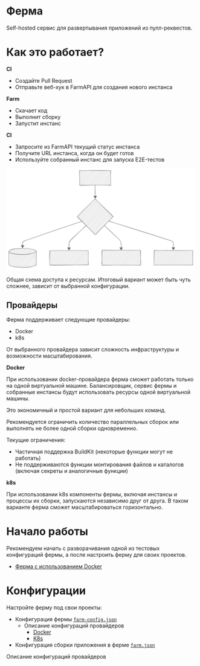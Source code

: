 # Ферма

Self-hosted сервис для развертывания приложений из пулл-реквестов.

# Как это работает?

**CI**

- Создайте Pull Request
- Отправьте веб-хук в FarmAPI для создания нового инстанса

**Farm**

- Скачает код
- Выполнит сборку
- Запустит инстанс

**CI**

- Запросите из FarmAPI текущий статус инстанса
- Получите URL инстанса, когда он будет готов
- Используйте собранный инстанс для запуска E2E-тестов

<img src="../assets/network-schema-01.svg" alt="Network Schema" width="500"/>

Общая схема доступа к ресурсам.
Итоговый вариант может быть чуть сложнее, зависит от выбранной конфигурации.

## Провайдеры

Ферма поддерживает следующие провайдеры:

- Docker
- k8s

От выбранного провайдера зависит сложность инфраструктуры и возможности масштабирования.

**Docker**

При использовании docker-провайдера ферма сможет работать только на одной виртуальной машине. Балансировщик, сервис фермы и собранные инстансы будут использовать ресурсы одной виртуальной машины.

Это экономичный и простой вариант для небольших команд.

Рекомендуется ограничить количество параллельных сборок или выполнять не более одной сборки одновременно.

Текущие ограничения:
- Частичная поддержка BuildKit (некоторые функции могут не работать)
- Не поддерживаются функции монтирования файлов и каталогов (включая секреты и аналогичные функции)

**k8s**

При использовании k8s компоненты фермы, включая инстансы и процессы их сборки, запускаются независимо друг от друга. В таком варианте ферма сможет масштабироваться горизонтально.

# Начало работы

Рекомендуем начать с разворачивания одной из тестовых конфигураций фермы, а после настроить ферму для своих проектов.

- [Ферма с использованием Docker](../../base-environments/docker-provider-farm/README.md)

# Конфигурации

Настройте ферму под свои проекты:

- Конфигурация фермы [`farm-config.json`](./farm-config-json.md)
  - Описание конфигураций провайдеров
    - [Docker](./farm-config-json-docker-provider.md)
    - [K8s](./farm-config-json-k8s-provider.md)
- Конфигурация сборки приложения в ферме [`farm.json`](./farm-json.md)

Описание конфигураций провайдеров
